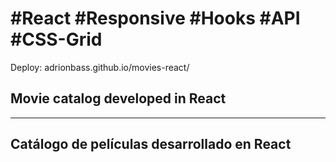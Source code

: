 # #React #Responsive #Hooks #API #CSS-Grid
Deploy: adrionbass.github.io/movies-react/

## Movie catalog developed in React

* * * * *

## Catálogo de películas desarrollado en React